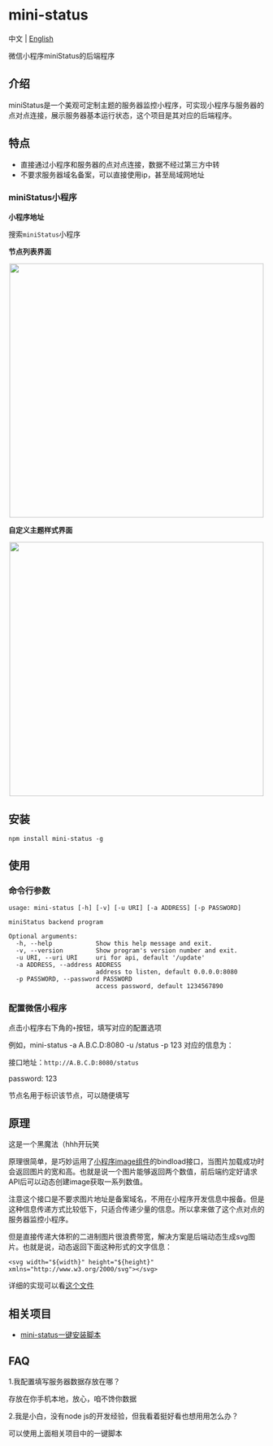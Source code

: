 # mini-status

中文 | [English](./readme.en_US.md)

微信小程序miniStatus的后端程序

## 介绍

miniStatus是一个美观可定制主题的服务器监控小程序，可实现小程序与服务器的点对点连接，展示服务器基本运行状态，这个项目是其对应的后端程序。


## 特点

- 直接通过小程序和服务器的点对点连接，数据不经过第三方中转
- 不要求服务器域名备案，可以直接使用ip，甚至局域网地址


### miniStatus小程序

**小程序地址**

搜索`miniStatus`小程序

**节点列表界面**

<div  align=center><img src="https://i.loli.net/2020/05/06/lH9BU7cmOMsY5xE.jpg" width="500"/></div>

**自定义主题样式界面**

<div  align=center><img src="https://i.loli.net/2020/05/06/hiwc8jVoC5k7mrH.jpg" width="500"/></div>


## 安装

```
npm install mini-status -g
```

## 使用

### 命令行参数

```
usage: mini-status [-h] [-v] [-u URI] [-a ADDRESS] [-p PASSWORD]

miniStatus backend program

Optional arguments:
  -h, --help            Show this help message and exit.
  -v, --version         Show program's version number and exit.
  -u URI, --uri URI     uri for api, default '/update'
  -a ADDRESS, --address ADDRESS
                        address to listen, default 0.0.0.0:8080
  -p PASSWORD, --password PASSWORD
                        access password, default 1234567890
```

### 配置微信小程序

点击小程序右下角的`+`按钮，填写对应的配置选项


例如，mini-status -a A.B.C.D:8080 -u /status -p 123 对应的信息为：

接口地址：`http://A.B.C.D:8080/status`

password: 123

节点名用于标识该节点，可以随便填写


## 原理

这是一个黑魔法（hhh开玩笑

原理很简单，是巧妙运用了[小程序image组件](https://developers.weixin.qq.com/miniprogram/dev/component/image.html)的bindload接口，当图片加载成功时会返回图片的宽和高。也就是说一个图片能够返回两个数值，前后端约定好请求API后可以动态创建image获取一系列数值。

注意这个接口是不要求图片地址是备案域名，不用在小程序开发信息中报备。但是这种信息传递方式比较低下，只适合传递少量的信息。所以拿来做了这个点对点的服务器监控小程序。

但是直接传递大体积的二进制图片很浪费带宽，解决方案是后端动态生成svg图片。也就是说，动态返回下面这种形式的文字信息：

```
<svg width="${width}" height="${height}" xmlns="http://www.w3.org/2000/svg"></svg>
```

详细的实现可以看[这个文件](./lib/wxImagePing.js)

## 相关项目

- [mini-status一键安装脚本](https://github.com/tadple/mini-status-shell)


## FAQ

1.我配置填写服务器数据存放在哪？

  存放在你手机本地，放心，咱不馋你数据

2.我是小白，没有node js的开发经验，但我看着挺好看也想用用怎么办？

  可以使用上面相关项目中的一键脚本